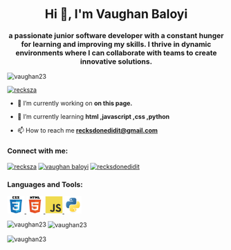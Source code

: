 <h1 align="center">Hi 👋, I'm Vaughan Baloyi</h1>
<h3 align="center">a  passionate junior software developer with a constant hunger for learning and improving my skills. I thrive in dynamic environments where I can collaborate with teams to create innovative solutions.</h3>

<p align="left"> <img src="https://komarev.com/ghpvc/?username=vaughan23&label=Profile%20views&color=0e75b6&style=flat" alt="vaughan23" /> </p>

<p align="left"> <a href="https://twitter.com/recksza" target="blank"><img src="https://img.shields.io/twitter/follow/recksza?logo=twitter&style=for-the-badge" alt="recksza" /></a> </p>

- 🔭 I’m currently working on **on this page.**

- 🌱 I’m currently learning **html ,javascript ,css ,python**

- 📫 How to reach me **recksdonedidit@gmail.com**

<h3 align="left">Connect with me:</h3>
<p align="left">
<a href="https://twitter.com/recksza" target="blank"><img align="center" src="https://raw.githubusercontent.com/rahuldkjain/github-profile-readme-generator/master/src/images/icons/Social/twitter.svg" alt="recksza" height="30" width="40" /></a>
<a href="https://linkedin.com/vaughab baloyi" target="blank"><img align="center" src="https://raw.githubusercontent.com/rahuldkjain/github-profile-readme-generator/master/src/images/icons/Social/linked-in-alt.svg" alt="vaughan baloyi" height="30" width="40" /></a>
<a href="https://instagram.com/recksdonedidit" target="blank"><img align="center" src="https://raw.githubusercontent.com/rahuldkjain/github-profile-readme-generator/master/src/images/icons/Social/instagram.svg" alt="recksdonedidit" height="30" width="40" /></a>
</p>

<h3 align="left">Languages and Tools:</h3>
<p align="left"> <a href="https://www.w3schools.com/css/" target="_blank" rel="noreferrer"> <img src="https://raw.githubusercontent.com/devicons/devicon/master/icons/css3/css3-original-wordmark.svg" alt="css3" width="40" height="40"/> </a> <a href="https://www.w3.org/html/" target="_blank" rel="noreferrer"> <img src="https://raw.githubusercontent.com/devicons/devicon/master/icons/html5/html5-original-wordmark.svg" alt="html5" width="40" height="40"/> </a> <a href="https://developer.mozilla.org/en-US/docs/Web/JavaScript" target="_blank" rel="noreferrer"> <img src="https://raw.githubusercontent.com/devicons/devicon/master/icons/javascript/javascript-original.svg" alt="javascript" width="40" height="40"/> </a> <a href="https://www.python.org" target="_blank" rel="noreferrer"> <img src="https://raw.githubusercontent.com/devicons/devicon/master/icons/python/python-original.svg" alt="python" width="40" height="40"/> </a> </p>

<p><img align="left" src="https://github-readme-stats.vercel.app/api/top-langs?username=vaughan23&show_icons=true&locale=en&layout=compact" alt="vaughan23" /></p>

<p>&nbsp;<img align="center" src="https://github-readme-stats.vercel.app/api?username=vaughan23&show_icons=true&locale=en" alt="vaughan23" /></p>

<p><img align="center" src="https://github-readme-streak-stats.herokuapp.com/?user=vaughan23&" alt="vaughan23" /></p>
